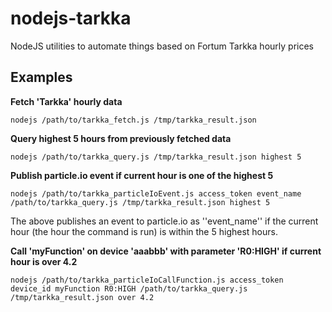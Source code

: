 # nodejs-tarkka

NodeJS utilities to automate things based on Fortum Tarkka hourly prices


## Examples

__Fetch 'Tarkka' hourly data__

    nodejs /path/to/tarkka_fetch.js /tmp/tarkka_result.json

__Query highest 5 hours from previously fetched data__

    nodejs /path/to/tarkka_query.js /tmp/tarkka_result.json highest 5

__Publish particle.io event if current hour is one of the highest 5__

    nodejs /path/to/tarkka_particleIoEvent.js access_token event_name /path/to/tarkka_query.js /tmp/tarkka_result.json highest 5 

The above publishes an event to particle.io as ''event_name'' if the current hour (the hour the command is
run) is within the 5 highest hours.

__Call 'myFunction' on device 'aaabbb' with parameter 'R0:HIGH' if current hour is over 4.2__

    nodejs /path/to/tarkka_particleIoCallFunction.js access_token device_id myFunction R0:HIGH /path/to/tarkka_query.js /tmp/tarkka_result.json over 4.2





